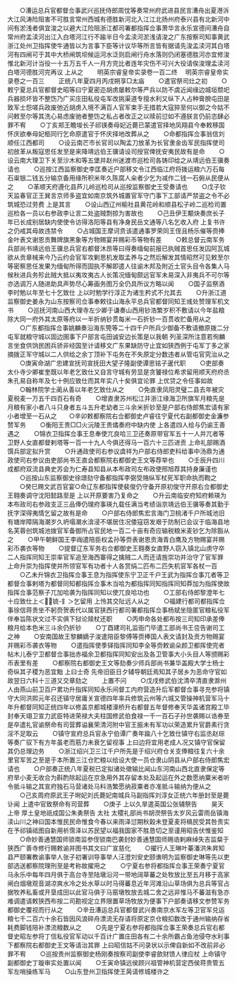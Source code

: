 <!-- { "loadSidebar": true } -->
　　○漕运总兵官都督佥事武兴巡抚侍郎周忱等奏常州府武进县民言漕舟出夏港泝大江风涛险阻害不可胜言常州西城有德胜新河北入江江北扬州府泰兴县有北新河中间有淤浅者俱宜浚之以避大江险阻浙江都司署都指挥佥事萧华言永乐宣德间漕舟自常州府孟渎河出江入白塔河江行不踰半日今孟渎河淤浅请浚之广东按察司知事黄武浙江处州卫指挥使牛通皆以为言事下臣等计议华等所言皆有据请先浚孟渎河其白塔河有四闸可于其中大桥闸筑坝候运河水泛则启闸行舟水落则仍闭塞德胜河亦宜修浚惟北新河计当役一十五万五千人一月方完比者连年灾伤不可兴大役请俟浚理孟渎河白塔河德胜河完再议  上从之
　　明英宗睿皇帝实录卷一百二终
　明英宗睿皇帝实录卷之一百三
　　正统八年夏四月丙戌朔享□太庙
　　○遣官祭司灶之初
　　○敕宁夏总兵官都督史昭等曰宁夏密迩胡虏屡敕尔等严兵以防不虞近闻缘边城垣颓圯兵器损坏皆不整饬乃广买庄田私役屯军改挑渠道专擅水利又纵下人占种膏腴屯田是致军士怨嗟兵政废弛近胡虏入境不满百人官军束手无措若大寇猝至何以御之今姑不问敕至尔等其洗心易虑废驰者整饬之私占者改正之以赎前愆如不遵朕言仍前恣肆必罪不宥
　　○丁亥郑王瞻埈长子祁锳奏母妃近薨已蒙遣官择地凤翔县今奉敕移国怀庆欲奉母妃柩同行乞命原遣官于怀庆择地改葬从之
　　○命都指挥佥事翁信刘顺任江西都司
　　○设云南芒市长官司以陶孟刀放革为长官隶金齿军民指挥使司初放革从叛寇思任发至是来降靖远伯王骥请设司授官俾抚安夷民故有是命
　　○设云南大理卫下关至沙木和等五堡并赵州迷渡市巡检司各铸印给之从靖远伯王骥奏请也
　　○巡按江西监察御史李匡奏近户部移文令江西临江府将拨运粮六万石每石粜银二钱五分输京备用缘所积米年久陈腐人籴者少乞为减作二钱一石俯从民便从之
　　○革顺天府遵化县芦儿岭巡检司从巡按监察御史王受奏请也
　　○戊子钦天监春官正王巽言京师多盗宜如南京筑外城置官军守门事下工部请严禁盗之令不必筑城恐过劳费  上是其言
　　○设山西辽州榆社县黄花岭和顺县松子岭二巡检司置巡检各一员以右参政李让言二处盗贼剽掠为害故也
　　○己丑伊王颙炔奏庶长子年已长成别居缺内使使令访得洛阳等县有净身民岳文通等八名乞收入府  上复书许之仍戒其毋故违禁令
　　○占城国王摩诃贲该遣通事罗荣同王侄且杨乐催等赍捧金叶表文谢恩贡舞牌旗黑象等方物赐宴并赐彩币等物有差
　　○敕总督云南军务兵部尚书靖远伯王骥总兵官右都督沐昂等曰得奏缅甸前报已执贼首思任发囚阿瓦城欲从贡章械来今乃云约会官军攻剿思机发取孟养与之然后解发其情昭然可见敕至尔等密察思任发果为缅甸所得而固执不解即遣人往谕木邦及附近土官头目令各集人马候秋进兵务殄此贼大抵以夷攻夷古人长策况缅甸颇远官军未易深入非夷兵不可尔等亦选调万人随进助具声势尽心筹画务图万全仍具所议方略以闻
　　○国子监祭酒李时勉以年至七十乞致仕  上以时勉学行淳正为诸生矜式不允其去
　　○升浙江道监察御史姜永为山东按察司佥事奉敕往山海永平总兵官都督同知王彧处赞理军机文书
　　○巡抚河南山西大理寺左少卿于谦奏山西用钞浩繁岁积不敷请以今年盐粮除大同一府外其太原等府以一半折纳钞贯每米一石折钞一百贯收贮备用从之
　　○广东都指挥佥事姚麟奏沿海东筦等二十四千户所兵少御备不敷请撤原拨二分屯军就粮守城以固边圉事下户部言屯田诚安边长策是以我朝  列圣深所注意若徇麟言坐食供饷民困兵骄非经国至计请移文广东果缺防守止宜如狭西例于屯军丁多之家摘拨正军守城以二人供给之余丁顶补下屯务在不失原定分数违者从管屯官究治从之
　　○庚寅命湖广忠建宣抚司宣抚田大望子隆副使谭思铭子暹代职
　　○吏部奏太仆寺少卿崔奎既以年老乞致仕又自言守城有劳显是贪饕禄位希求留用顺天府府丞朱孔易自称年及七十例应致仕而其年实八十矣俱宜论罪  上优贷之令任事如故
　　○翰林院学士蔺从善以年老乞致仕从之
　　○免直隶凤阳灵璧二县去年被灾夏税麦一万五千四百石有奇
　　○增直隶苏州松江并浙江缘海卫所旗军月粮先是月粮有家小者八斗只身者五斗五升老幼者三斗余米折钞至是户部右侍郎焦宏请有家小者增至一石从之　　○辛卯敕都察院右佥都御史卢睿往宁夏代右副都御史金濂参赞军务
　　○衡阳王贵□□火沅陵王贵燏奏府中缺内使  上各遣四人给与仍谕王善遇之
　　○锦衣卫指挥佥事王息奉使兀良哈三卫还奏原带官军五十一人并兀者等卫野人女直都督剌塔等一百一十九人今俱还得马一百六十三匹进贡  上命礼部赐酒馔兵部定拟升赏
　　○升通政使司右参议虞祥为户部右侍郎吏科给事中汤鼎为通政使司右参议由吏部尚书王直会都察院右都御史王文等荐举也
　　○壬辰升四川成都府双流县典史苏会为仁寿县知县从本布政司左布政使邢旭荐其持身廉谨也
　　○巡按山东监察御史徐璟劾守备都指挥李弼受赂纵军杖死军职命执而鞫之
　　○癸巳赐文武百官宴○命辽东都指挥使裴俊仍守备开原初俊守开原右佥都御史王翱奏调守沈阳懿路至是  上以开原要害乃复命之
　　○升云南临安府知府赖瑛为本布政司右参政支正三品俸仍理府事瑛九载任满当考绩诣京靖远伯王骥等奏其勤于抚字深得夷情乞留之故有是命
　　○户部右侍郎焦宏言海门卫桃渚千户所城池旧有塘岸障隔海潮岁久坍塌潮水渰浸不堪居住况倭寇窃发艰于防制已会议于临海县地名芙蓉创筑城池拨官军备御所占官民地一百二十亩有奇应输税粮米麦钞乞为除豁从之
　　○甲午朝鲜国王李祹遣陪臣权孟孙等赍表谢恩贡海青白鹰及方物赐宴并赐彩币袭衣等物
　　○提督辽东军务右佥都御史王翱奏女直野人窃入镇北山虏守卒二人指挥同知王崇率官军追至海西寨得之擒贼二人而还请旌崇功并治守了官军罪  上命升崇为指挥使并所领官军有功者十人各赏绢二匹布二匹失机官军各杖一百
　　○乙未升锦衣卫指挥佥事王息为指挥使东宁卫正千户王武为指挥佥事兀者等卫都督佥事剌塔为都督同知都指挥佥事木当哈为都指挥同知指挥同知莽加为指挥使故指挥佥事范察子兀加哈袭为指挥同知以使兀良哈功也
　　○工部右侍郎黎澄年七十应致仕上＜锍-釒＞乞留用  上怜其交阯远人从之
　　○福建行都司都指挥佥事徐信蒋贵坐不躬赍贺表代以属官狭西行都司署都指挥佥事杨斌坐隐匿官粮私役军伴奉旨陈状文过不实俱下狱论赎杖还职
　　○丙申命各处都布按三司知印承差俸粮月给本色米三斗余仍折钞
　　○丁酉建司礼监衙门毕遣工部尚书王卺告谢司工之神
　　○安南国故王黎麟嫡子浚遣陪臣黎傅等赍捧国人表文请封及贡方物赐宴并赐彩币袭衣等物
　　○遣指挥使季铎指挥同知李全等赍敕谕朵颜卫都挥使完者帖木儿泰宁卫都督佥事拙赤福余卫都指挥同知安出及各卫管事大小头目人等颁赐彩币表里有差
　　○都察院右都御史王文等劾奏少师兵部尚书兼华盖殿大学士杨士奇纵其子稷为恶宜黜  上曰士奇  先帝旧臣日夕辅导朝廷焉知其子居乡为恶命守官如故翌日六科十三道又交章劾之
　　上置不问
　　○戊戌修武伯沈清卒清直隶滁州人由燕山前卫百户累功升指挥同知永乐间督工内府营造升后军都督佥事寻充参将镇守大同洪熙元年召还镇守居庸关宣德四年率兵修筑云州等六城又管操神机营军马十年升都督同知正统四年以修盖京都城楼濠桥升右都督五年督修奉天华盖诸宫殿工毕封奉天翊卫宣力武臣特进荣禄大夫柱国修武伯食禄一千一百石子孙世袭赐以诰券至是卒遣礼官谕祭命有司营葬谥襄荣清河附中官王振未有军功以荣造累升官爵素行贪淫不足取云
　　○镇守宣府总兵官永宁伯谭广奏年踰八十乞致仕镇守右监丞赵琮等奏广驭下有方年虽老而筋力未衰乞留视事  上曰边将宜用老成人况又镇守官保留其仍总理边务
　　○浙江绍兴卫三江千户所先是于绍兴府仓关支俸粮往复六十余里官军苦之至是于本所置三江仓贮粮以给设大使一员仓隶山阴县从户部右侍郎焦宏请也
　　○户部奏正统八年夏税已定拟诸处徵输比闻山东河南山西北直隶保定等府旱小麦无收合为斟酌除起运在京急用外其存留本处及起运在外之数愿纳粟米者听令抵斗输之其宣府独石马营诸处马料浩繁愿纳菽粟者亦准抵斗输纳为便从之
　　○己亥周府原武王子埘妃刘氏薨妃南城兵马副指挥刘淳女正统六年册封至是薨讣闻  上遣中官致祭命有司营葬
　　○庚子  上以久旱遣英国公张辅祭告
　　昊天上帝  厚土皇地祇成国公朱勇祭告  太社  太稷礼部尚书胡濙祭告太岁风云雷雨岳镇海渎山川之神曰国本惟民民命惟食今春以来雨泽愆期秋榖未登夏麦将槁民受其咎责实在予祁镇祗图自新用祈霈泽以苏民望以福我国家不胜恳切之至谨用昭告伏惟鉴知
　　○命妙善通慧国师锁南监参侄锁南巴袭封妙善通慧国师赐诰剌麻绰失吉监粲于狭西广善寺修行赐敕谕并图书其文曰广宣慈化
　　○擢行人王琳叶蓁潘洪朱昇知县严颐署教谕事举人张子初署训导事举人汪澄刘安史颐谯明为监察御史琳等先以吏部选送都察院理刑至是考称故擢用之
　　○宁夏右参将都指挥佥事王荣奏宁夏官马永乐中每年四月俱于高台寺至陆墩沿河一带地阔草蕃之处牧放比至五月移于高家闸白烟墩观音湖凉爽水冷之处水草以时马得蕃息近年河滩沿山草场俱为总兵等官占据牧养私畜或开垦成田以此官马俱于马窑墩牧放去城二舍之远非惟马不蕃滋有急亦难调遣请敕狭西布按二司勘视定立界限置草场牧放为便事下户部奏请移文参赞军务都御史覆视而行从之
　　○辛丑漕运总兵官都督武兴奏南京水军左等卫官军兑运粮七千二百六十余石皆因风浪碎舟漂流无存请将原定京仓粮扣数改于通州输纳存省耗费脚钱陪补漂流粮数从之
　　○先是宁夏右参将都指挥佥事王荣奏总兵官右都督史昭左参将丁信私役官军动以千百计广置庄田各有二十余所霸占鱼池侵夺水利事下都察院右都御史王文等请治其罪  上曰昭信姑不问录状以示俾自新如不改前非必罪不宥
　　○巡按贵州监察御史杨刚奏按察司副使李睿歛财馈人律应杖  上命镇守副都御史丁璇审实处置以闻
　　○壬寅命镇远侯顾兴祖管神机营定西侯蒋贵管五军左哨操练军马
　　○山东登州卫指挥使王昺请修城楼许之
